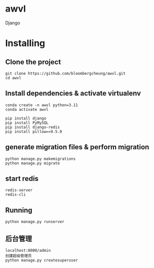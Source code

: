 # awvl
Django
# Installing
## Clone the project
```
git clone https://github.com/bloombergcheung/awvl.git
cd awvl
```
## Install dependencies & activate virtualenv
```
conda create -n awvl python=3.11
conda activate awvl

pip install django
pip install PyMySQL
pip install django-redis
pip install pillow==9.5.0
```

## generate migration files & perform migration
```
python manage.py makemigrations
python manage.py migrate

```

## start redis
```
redis-server
redis-cli
```

## Running
```
python manage.py runserver
```

## 后台管理
```
localhost:8000/admin
创建超级管理员
python manage.py createsuperuser
```

